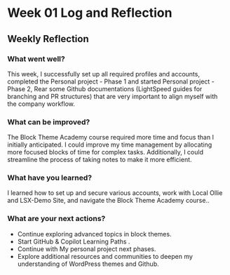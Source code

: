 # Week 01 Log and Reflection

## Weekly Reflection

### What went well?

This week, I successfully set up all required profiles and accounts, completed the Personal project - Phase 1 and started Personal project - Phase 2, Rear some Github documentations (LightSpeed guides for branching and PR structures) that are very important to align myself with the company workflow.

### What can be improved?

The Block Theme Academy course required more time and focus than I initially anticipated. I could improve my time management by allocating more focused blocks of time for complex tasks. Additionally, I could streamline the process of taking notes to make it more efficient.

### What have you learned?

I learned how to set up and secure various accounts, work with Local Ollie and LSX-Demo Site, and navigate the Block Theme Academy course..

### What are your next actions?

-   Continue exploring advanced topics in block themes.
-   Start GitHub & Copilot Learning Paths .
-   Continue with My personal project next phases.
-   Explore additional resources and communities to deepen my understanding of WordPress themes and Github.
